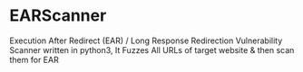 # EARScanner
Execution After Redirect (EAR) / Long Response Redirection Vulnerability Scanner written in python3, It Fuzzes All URLs of target website &amp; then scan them for EAR

